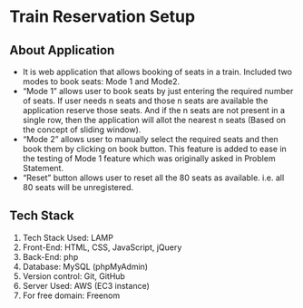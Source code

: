 # Train Reservation Setup

## About Application

* It is web application that allows booking of seats in a train. Included two modes to book seats: Mode 1 and Mode2.  
* “Mode 1” allows user to book seats by just entering the required number of seats. If user needs n seats and those n seats are available the application reserve those seats. And if the n seats are not present in a single row, then the application will allot the nearest n seats (Based on the concept of sliding window). 
* “Mode 2” allows user to manually select the required seats and then book them by clicking on book button. This feature is added to ease in the testing of Mode 1 feature which was originally asked in Problem Statement. 
* “Reset” button allows user to reset all the 80 seats as available. i.e. all 80 seats will be unregistered.

## Tech Stack

1. Tech Stack Used: LAMP 
2. Front-End: HTML, CSS, JavaScript, jQuery 
3. Back-End: php 
4. Database: MySQL (phpMyAdmin) 
5. Version control: Git, GitHub 
6. Server Used: AWS (EC3 instance) 
7. For free domain: Freenom                                         
